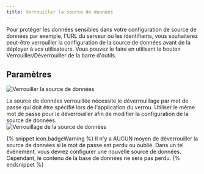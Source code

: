 ```yaml
---
title: Verrouiller la source de données
---
```

Pour protéger les données sensibles dans votre configuration de source de données par exemple, l&apos;URL du serveur ou les identifiants, vous souhaiterez peut-être verrouiller la configuration de la source de données avant de la déployer à vos utilisateurs. Vous pouvez le faire en utilisant le bouton Verrouiller/Déverrouiller de la barre d&apos;outils. 

## Paramètres 

![Verrouiller la source de données](/img/fr/rdm/windows/clip10395.png) 

La source de données verrouillée nécessite le déverrouillage par mot de passe qui doit être spécifié lors de l&apos;application du verrou. Utiliser le même mot de passe pour le déverrouiller afin de modifier la configuration de la source de données.  
![Verrouillage de la source de données](/img/fr/rdm/windows/clip10396.png) 

{% snippet icon.badgeWarning %} 
Il n&apos;y a AUCUN moyen de déverrouiller la source de données si le mot de passe est perdu ou oublié. Dans un tel événement, vous devrez configurer une nouvelle source de données. Cependant, le contenu de la base de données ne sera pas perdu. 
{% endsnippet %}
 

